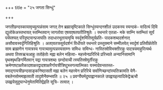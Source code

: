 +++
title = "२५ जगता सिन्धुं"

+++

जगतीछन्दस्कायामृच्युत्पन्नंसाम जगत् तेन ब्रह्मासृष्टिकाले सिन्धुंस्यन्दनशीलं उदकस्य स्यन्दकं- वादित्यं दिवि द्युलोकेअस्तभायत् स्तम्भितवान् जागतोवा एषयएषतपतीतिश्रुतेः । रथन्तरे एतन्ना- मके साम्नि स्तम्भितं सूर्यं पर्यपश्यत् परिदृष्टवान्प्रजापतिः तदाधारभूतायामृचि स्वर्दृशमितिसूर्यप्रति- पादकशब्ददर्शनात् असौवावस्वर्दृगितिहिश्रुतिः । अतएवतत्रसूर्यदर्शनं विधीयते रथन्तरे प्रस्तूयमाने सम्मीलयेत् स्वर्दृशं प्रतिवीक्षेतेति साम ब्राह्मणेन गायत्रस्य गायत्र्यामुत्पन्नस्यसाम्नः समिधः समिन्ध- नास्तिस्रोविभक्तीराहुः पादत्रयमाहुरित्यर्थः अथवा तिस्रऋचआहुः ततोहेतोः मह्ना बलेन महित्वा- महत्त्वेनप्ररिरिचे प्ररिच्यते अन्यानिसामानि पृथक्पृथङिगर्मितवान् यद्वा गायत्रशब्दः छन्दोवाची त्स्यतिस्रोमूर्तीराहुः क्रमेणाष्टाक्षरैकादशाक्षरद्वादशाक्षरैर्गायत्रीत्रिष्टुब्जगत्यात्मिकाः यस्मादेवन्ततस्त- स्माद्गायत्रीछन्दसाङ्कनिष्ठासती मह्ना बलेन महत्त्वेन प्ररिरिचे सर्वाणिच्छन्दांस्यतिक्रामति येनै- वबलेनसोममाहृतवती तादृशेनैवम्भवति ॥ २५ ॥ प्रवर्ग्येघर्मदुघाह्वानकाले उपह्वयइत्यादिकेद्वेऋचौ उपह्वयेसुदुघान्धेनुमेतामितिद्वेइति सूत्रि- तत्वात् ।